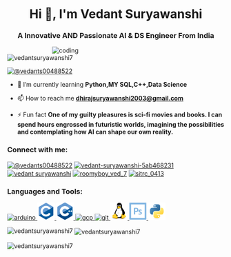 <h1 align="center">Hi 👋, I'm Vedant Suryawanshi</h1>
<h3 align="center">A Innovative AND Passionate AI & DS Engineer From India</h3>

<img align="right" alt="coding" width="400" src="https://ismuniv.com/wp-content/uploads/2022/02/AI-M2.gif">

<p align="left"> <img src="https://komarev.com/ghpvc/?username=vedantsuryawanshi7&label=Profile%20views&color=0e75b6&style=flat" alt="vedantsuryawanshi7" /> </p>

<p align="left"> <a href="https://twitter.com/@vedants00488522" target="blank"><img src="https://img.shields.io/twitter/follow/@vedants00488522?logo=twitter&style=for-the-badge" alt="@vedants00488522" /></a> </p>

- 🌱 I’m currently learning **Python,MY SQL,C++,Data Science**

- 📫 How to reach me **dhirajsuryawanshi2003@gmail.com**

- ⚡ Fun fact **One of my guilty pleasures is sci-fi movies and books. I can spend hours engrossed in futuristic worlds, imagining the possibilities and contemplating how AI can shape our own reality.**

<h3 align="left">Connect with me:</h3>
<p align="left">
<a href="https://twitter.com/@vedants00488522" target="blank"><img align="center" src="https://raw.githubusercontent.com/rahuldkjain/github-profile-readme-generator/master/src/images/icons/Social/twitter.svg" alt="@vedants00488522" height="30" width="40" /></a>
<a href="https://linkedin.com/in/vedant-suryawanshi-5ab468231" target="blank"><img align="center" src="https://raw.githubusercontent.com/rahuldkjain/github-profile-readme-generator/master/src/images/icons/Social/linked-in-alt.svg" alt="vedant-suryawanshi-5ab468231" height="30" width="40" /></a>
<a href="https://kaggle.com/vedant suryawanshi" target="blank"><img align="center" src="https://raw.githubusercontent.com/rahuldkjain/github-profile-readme-generator/master/src/images/icons/Social/kaggle.svg" alt="vedant suryawanshi" height="30" width="40" /></a>
<a href="https://instagram.com/roomyboy_ved_7" target="blank"><img align="center" src="https://raw.githubusercontent.com/rahuldkjain/github-profile-readme-generator/master/src/images/icons/Social/instagram.svg" alt="roomyboy_ved_7" height="30" width="40" /></a>
<a href="https://www.codechef.com/users/sitrc_0413" target="blank"><img align="center" src="https://cdn.jsdelivr.net/npm/simple-icons@3.1.0/icons/codechef.svg" alt="sitrc_0413" height="30" width="40" /></a>
</p>

<h3 align="left">Languages and Tools:</h3>
<p align="left"> <a href="https://www.arduino.cc/" target="_blank" rel="noreferrer"> <img src="https://cdn.worldvectorlogo.com/logos/arduino-1.svg" alt="arduino" width="40" height="40"/> </a> <a href="https://www.cprogramming.com/" target="_blank" rel="noreferrer"> <img src="https://raw.githubusercontent.com/devicons/devicon/master/icons/c/c-original.svg" alt="c" width="40" height="40"/> </a> <a href="https://www.w3schools.com/cpp/" target="_blank" rel="noreferrer"> <img src="https://raw.githubusercontent.com/devicons/devicon/master/icons/cplusplus/cplusplus-original.svg" alt="cplusplus" width="40" height="40"/> </a> <a href="https://cloud.google.com" target="_blank" rel="noreferrer"> <img src="https://www.vectorlogo.zone/logos/google_cloud/google_cloud-icon.svg" alt="gcp" width="40" height="40"/> </a> <a href="https://git-scm.com/" target="_blank" rel="noreferrer"> <img src="https://www.vectorlogo.zone/logos/git-scm/git-scm-icon.svg" alt="git" width="40" height="40"/> </a> <a href="https://www.linux.org/" target="_blank" rel="noreferrer"> <img src="https://raw.githubusercontent.com/devicons/devicon/master/icons/linux/linux-original.svg" alt="linux" width="40" height="40"/> </a> <a href="https://www.photoshop.com/en" target="_blank" rel="noreferrer"> <img src="https://raw.githubusercontent.com/devicons/devicon/master/icons/photoshop/photoshop-line.svg" alt="photoshop" width="40" height="40"/> </a> <a href="https://www.python.org" target="_blank" rel="noreferrer"> <img src="https://raw.githubusercontent.com/devicons/devicon/master/icons/python/python-original.svg" alt="python" width="40" height="40"/> </a> </p>

<p><img align="left" src="https://github-readme-stats.vercel.app/api/top-langs?username=vedantsuryawanshi7&show_icons=true&locale=en&layout=compact" alt="vedantsuryawanshi7" /></p>

<p>&nbsp;<img align="center" src="https://github-readme-stats.vercel.app/api?username=vedantsuryawanshi7&show_icons=true&locale=en" alt="vedantsuryawanshi7" /></p>

<p><img align="center" src="https://github-readme-streak-stats.herokuapp.com/?user=vedantsuryawanshi7&" alt="vedantsuryawanshi7" /></p>

